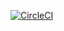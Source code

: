 [![CircleCI](https://circleci.com/gh/timtianyang/vt.svg?style=shield)](https://app.circleci.com/pipelines/github/timtianyang/vt)
